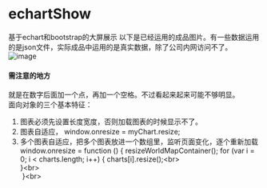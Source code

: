 # echartShow
基于echart和bootstrap的大屏展示
以下是已经运用的成品图片。有一些数据运用的是json文件，实际成品中运用的是真实数据，除了公司内网访问不了。
![image](https://github.com/sunnywindia/echartShow/blob/master/img/result.jpg)

 
#### 需注意的地方
就是在数字后面加一个点，再加一个空格。不过看起来起来可能不够明显。    
面向对象的三个基本特征：

1. 图表必须先设置长度宽度，否则加载图表的时候显示不了。
2. 图表自适应， window.onresize = myChart.resize;  
3. 多个图表自适应，把多个图表放进一个数组里，监听页面变化，逐个重新加载
window.onresize = function () { 
	resizeWorldMapContainer();
	for (var i = 0; i < charts.length; i++) {
		charts[i].resize();\<br>  
	}\<br>  
  }\<br> 
